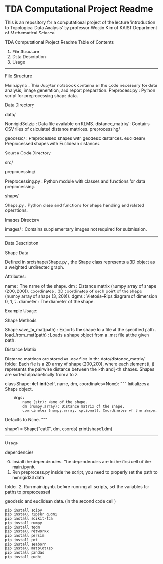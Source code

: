 # TDA Computational Project Readme
This is an repository for a computational project of the lecture 'introduction to Topological Data Analysis' by professor Woojin Kim of KAIST Department of Mathematical Science.

TDA Computational Project Readme
Table of Contents

1. File Structure
2. Data Description
3. Usage

---

File Structure

Main.ipynb : This Jupyter notebook contains all the code necessary for data analysis,
image generation, and report preparation.
Preprocess.py : Python script for preprocessing shape data.

Data Directory

data/

Nonrigid3d.zip : Data file available on KLMS.
distance_matrix/ : Contains CSV files of calculated distance matrices.
preprocessing/

geodesic/ : Preprocessed shapes with geodesic distances.
euclidean/ : Preprocessed shapes with Euclidean distances.

Source Code Directory

src/

preprocessing/

Preprocessing.py : Python module with classes and functions for data
preprocessing.

shape/

Shape.py : Python class and functions for shape handling and related operations.

Images Directory

images/ : Contains supplementary images not required for submission.

---

Data Description

Shape Data

Defined in src/shape/Shape.py , the Shape  class represents a 3D object as a weighted
undirected graph.

Attributes:

name : The name of the shape.
dm : Distance matrix (numpy array of shape (200, 200)).
coordinates : 3D coordinates of each point of the shape (numpy array of shape (3, 200)).
dgms : Vietoris–Rips diagram of dimension 0, 1, 2.
diameter : The diameter of the shape.

Example Usage:

Shape Methods

Shape.save_to_mat(path) : Exports the shape to a file at the specified path .
load_from_mat(path) : Loads a shape object from a .mat  file at the given path .

Distance Matrix

Distance matrices are stored as .csv  files in the data/distance_matrix/  folder. Each file is
a 2D array of shape (200,200), where each element (i, j) represents the pairwise distance
between the i-th and j-th shapes. Shapes are sorted alphabetically from a to z.

class Shape:
    def __init__(self, name, dm, coordinates=None):
        """
        Initializes a Shape object.

        Args:
            name (str): Name of the shape.
            dm (numpy.array): Distance matrix of the shape.
            coordinates (numpy.array, optional): Coordinates of the shape. 
Defaults to None.
        """

shape1 = Shape("cat0", dm, coords)
print(shape1.dm)

---

Usage

dependencies

0. Install the dependencies. The dependencies are in the first cell of the main.ipynb.
1. Run preprocess.py  inside the script, you need to properly set the path to nonrigid3d data

folder.
2. Run main.ipynb. before running all scripts, set the variables for paths to preprocessed

geodesic and euclidean data. (in the second code cell.)

```
pip install scipy
pip install ripser gudhi
pip install scikit-tda
pip install numpy
pip install tqdm
pip install networkx
pip install persim
pip install pot
pip install seaborn
pip install matplotlib
pip install pandas
pip install gudhi
```
